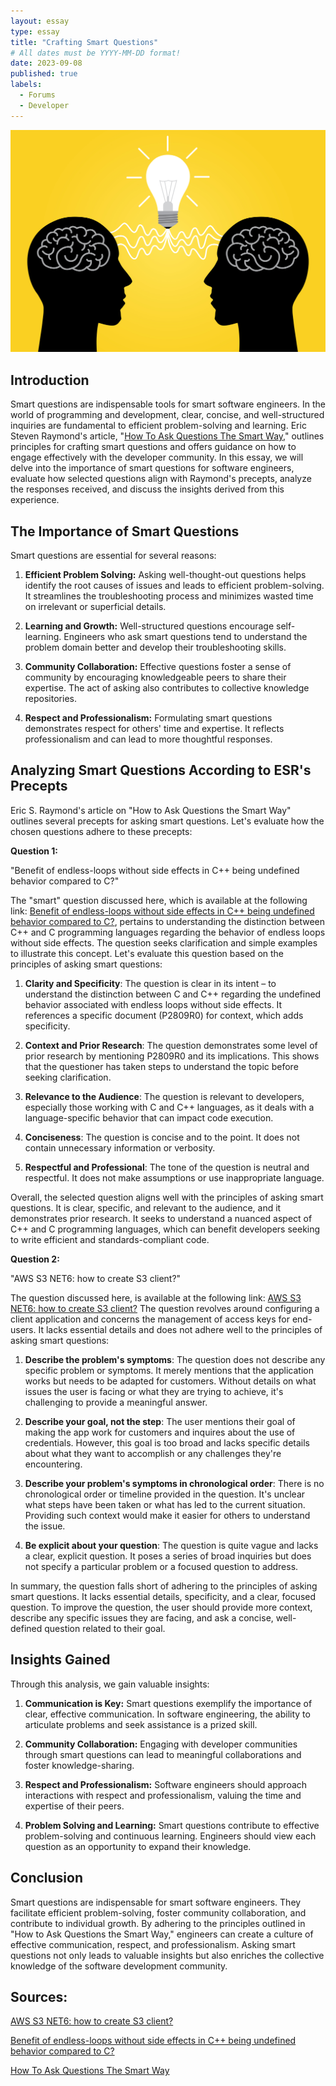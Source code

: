 ```yaml
---
layout: essay
type: essay
title: "Crafting Smart Questions"
# All dates must be YYYY-MM-DD format!
date: 2023-09-08
published: true
labels:
  - Forums
  - Developer
---
```


<img class="rounded float-start pe-4" src="../img/FreeLicense/AdobeStock_305838816.jpeg">

## Introduction

Smart questions are indispensable tools for smart software engineers. In the world of programming and development, clear, concise, and well-structured inquiries are fundamental to efficient problem-solving and learning. Eric Steven Raymond's article, "[How To Ask Questions The Smart Way](http://www.catb.org/esr/faqs/smart-questions.html)," outlines principles for crafting smart questions and offers guidance on how to engage effectively with the developer community. In this essay, we will delve into the importance of smart questions for software engineers, evaluate how selected questions align with Raymond's precepts, analyze the responses received, and discuss the insights derived from this experience.

## The Importance of Smart Questions

Smart questions are essential for several reasons:

1. **Efficient Problem Solving:** Asking well-thought-out questions helps identify the root causes of issues and leads to efficient problem-solving. It streamlines the troubleshooting process and minimizes wasted time on irrelevant or superficial details.

2. **Learning and Growth:** Well-structured questions encourage self-learning. Engineers who ask smart questions tend to understand the problem domain better and develop their troubleshooting skills.

3. **Community Collaboration:** Effective questions foster a sense of community by encouraging knowledgeable peers to share their expertise. The act of asking also contributes to collective knowledge repositories.

4. **Respect and Professionalism:** Formulating smart questions demonstrates respect for others' time and expertise. It reflects professionalism and can lead to more thoughtful responses.

## Analyzing Smart Questions According to ESR's Precepts

Eric S. Raymond's article on "How to Ask Questions the Smart Way" outlines several precepts for asking smart questions. Let's evaluate how the chosen questions adhere to these precepts:

**Question 1:**

"Benefit of endless-loops without side effects in C++ being undefined behavior compared to C?"

The "smart" question discussed here, which is available at the following link: [Benefit of endless-loops without side effects in C++ being undefined behavior compared to C?](https://stackoverflow.com/questions/76960441/benefit-of-endless-loops-without-side-effects-in-c-being-undefined-behavior-co), pertains to understanding the distinction between C++ and C programming languages regarding the behavior of endless loops without side effects. The question seeks clarification and simple examples to illustrate this concept. Let's evaluate this question based on the principles of asking smart questions:

1. **Clarity and Specificity**: The question is clear in its intent – to understand the distinction between C and C++ regarding the undefined behavior associated with endless loops without side effects. It references a specific document (P2809R0) for context, which adds specificity.

2. **Context and Prior Research**: The question demonstrates some level of prior research by mentioning P2809R0 and its implications. This shows that the questioner has taken steps to understand the topic before seeking clarification.

3. **Relevance to the Audience**: The question is relevant to developers, especially those working with C and C++ languages, as it deals with a language-specific behavior that can impact code execution.

4. **Conciseness**: The question is concise and to the point. It does not contain unnecessary information or verbosity.

5. **Respectful and Professional**: The tone of the question is neutral and respectful. It does not make assumptions or use inappropriate language.

Overall, the selected question aligns well with the principles of asking smart questions. It is clear, specific, and relevant to the audience, and it demonstrates prior research. It seeks to understand a nuanced aspect of C++ and C programming languages, which can benefit developers seeking to write efficient and standards-compliant code.

**Question 2:**

"AWS S3 NET6: how to create S3 client?"

The question discussed here, is available at the following link: [AWS S3 NET6: how to create S3 client?](https://stackoverflow.com/questions/77071376/aws-s3-net6-how-to-create-s3-client) The question revolves around configuring a client application and concerns the management of access keys for end-users. It lacks essential details and does not adhere well to the principles of asking smart questions:

1. **Describe the problem's symptoms**: The question does not describe any specific problem or symptoms. It merely mentions that the application works but needs to be adapted for customers. Without details on what issues the user is facing or what they are trying to achieve, it's challenging to provide a meaningful answer.

2. **Describe your goal, not the step**: The user mentions their goal of making the app work for customers and inquires about the use of credentials. However, this goal is too broad and lacks specific details about what they want to accomplish or any challenges they're encountering.

3. **Describe your problem's symptoms in chronological order**: There is no chronological order or timeline provided in the question. It's unclear what steps have been taken or what has led to the current situation. Providing such context would make it easier for others to understand the issue.

4. **Be explicit about your question**: The question is quite vague and lacks a clear, explicit question. It poses a series of broad inquiries but does not specify a particular problem or a focused question to address.

In summary, the question falls short of adhering to the principles of asking smart questions. It lacks essential details, specificity, and a clear, focused question. To improve the question, the user should provide more context, describe any specific issues they are facing, and ask a concise, well-defined question related to their goal.

## Insights Gained

Through this analysis, we gain valuable insights:

1. **Communication is Key:** Smart questions exemplify the importance of clear, effective communication. In software engineering, the ability to articulate problems and seek assistance is a prized skill.

2. **Community Collaboration:** Engaging with developer communities through smart questions can lead to meaningful collaborations and foster knowledge-sharing.

3. **Respect and Professionalism:** Software engineers should approach interactions with respect and professionalism, valuing the time and expertise of their peers.

4. **Problem Solving and Learning:** Smart questions contribute to effective problem-solving and continuous learning. Engineers should view each question as an opportunity to expand their knowledge.

## Conclusion

Smart questions are indispensable for smart software engineers. They facilitate efficient problem-solving, foster community collaboration, and contribute to individual growth. By adhering to the principles outlined in "How to Ask Questions the Smart Way," engineers can create a culture of effective communication, respect, and professionalism. Asking smart questions not only leads to valuable insights but also enriches the collective knowledge of the software development community.

## Sources:

[AWS S3 NET6: how to create S3 client?](https://stackoverflow.com/questions/77071376/aws-s3-net6-how-to-create-s3-client)

[Benefit of endless-loops without side effects in C++ being undefined behavior compared to C?](https://stackoverflow.com/questions/76960441/benefit-of-endless-loops-without-side-effects-in-c-being-undefined-behavior-co)

[How To Ask Questions The Smart Way](http://www.catb.org/esr/faqs/smart-questions.html)


